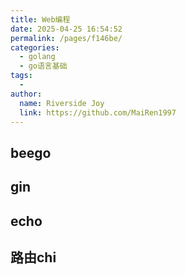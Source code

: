 ```yaml
---
title: Web编程
date: 2025-04-25 16:54:52
permalink: /pages/f146be/
categories:
  - golang
  - go语言基础
tags:
  - 
author: 
  name: Riverside Joy
  link: https://github.com/MaiRen1997
---
```

## beego

## gin

## echo

## 路由chi

